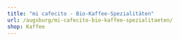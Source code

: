 ```yaml
---
title: "mi cafecito - Bio-Kaffee-Spezialitäten"
url: /augsburg/mi-cafecito-bio-kaffee-spezialitaeten/
shop: Kaffee
---
```

